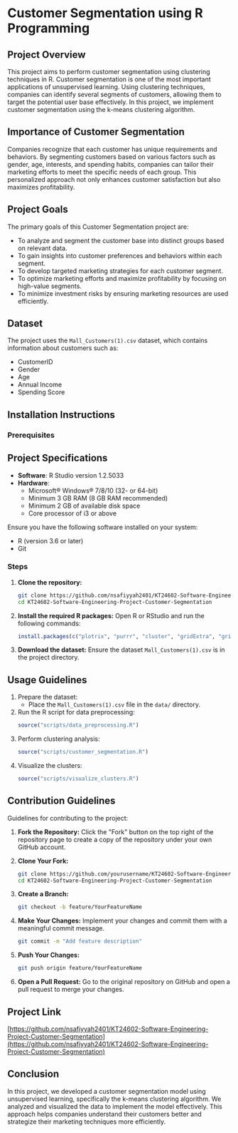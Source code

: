 # Customer Segmentation using R Programming

## Project Overview
This project aims to perform customer segmentation using clustering techniques in R. Customer segmentation is one of the most important applications of unsupervised learning. Using clustering techniques, companies can identify several segments of customers, allowing them to target the potential user base effectively. In this project, we implement customer segmentation using the k-means clustering algorithm.

## Importance of Customer Segmentation

Companies recognize that each customer has unique requirements and behaviors. By segmenting customers based on various factors such as gender, age, interests, and spending habits, companies can tailor their marketing efforts to meet the specific needs of each group. This personalized approach not only enhances customer satisfaction but also maximizes profitability.

## Project Goals

The primary goals of this Customer Segmentation project are:
- To analyze and segment the customer base into distinct groups based on relevant data.
- To gain insights into customer preferences and behaviors within each segment.
- To develop targeted marketing strategies for each customer segment.
- To optimize marketing efforts and maximize profitability by focusing on high-value segments.
- To minimize investment risks by ensuring marketing resources are used efficiently.

## Dataset

The project uses the `Mall_Customers(1).csv` dataset, which contains information about customers such as:
- CustomerID
- Gender
- Age
- Annual Income
- Spending Score


## Installation Instructions

### Prerequisites

## Project Specifications
- **Software**: R Studio version 1.2.5033
- **Hardware**:
  - Microsoft® Windows® 7/8/10 (32- or 64-bit)
  - Minimum 3 GB RAM (8 GB RAM recommended)
  - Minimum 2 GB of available disk space
  - Core processor of i3 or above

Ensure you have the following software installed on your system:
- R (version 3.6 or later)
- Git

### Steps

1. **Clone the repository:**
    ```bash
    git clone https://github.com/nsafiyyah2401/KT24602-Software-Engineering-Project-Customer-Segmentation
    cd KT24602-Software-Engineering-Project-Customer-Segmentation
    ```

2. **Install the required R packages:**
    Open R or RStudio and run the following commands:
    ```R
    install.packages(c("plotrix", "purrr", "cluster", "gridExtra", "grid", "NbClust", "factoextra", "ggplot2", "dplyr"))
    ```

3. **Download the dataset:**
    Ensure the dataset `Mall_Customers(1).csv` is in the project directory.


## Usage Guidelines
1. Prepare the dataset:
    - Place the `Mall_Customers(1).csv` file in the `data/` directory.
2. Run the R script for data preprocessing:
    ```R
    source("scripts/data_preprocessing.R")
    ```
3. Perform clustering analysis:
    ```R
    source("scripts/customer_segmentation.R")
    ```
4. Visualize the clusters:
    ```R
    source("scripts/visualize_clusters.R")
    ```

## Contribution Guidelines
Guidelines for contributing to the project:

1. **Fork the Repository:**
    Click the "Fork" button on the top right of the repository page to create a copy of the repository under your own GitHub account.

2. **Clone Your Fork:**
    ```bash
    git clone https://github.com/yourusername/KT24602-Software-Engineering-Project-Customer-Segmentation
    cd KT24602-Software-Engineering-Project-Customer-Segmentation
    ```

3. **Create a Branch:**
    ```bash
    git checkout -b feature/YourFeatureName
    ```

4. **Make Your Changes:**
    Implement your changes and commit them with a meaningful commit message.

    ```bash
    git commit -m "Add feature description"
    ```

5. **Push Your Changes:**
    ```bash
    git push origin feature/YourFeatureName
    ```

6. **Open a Pull Request:**
    Go to the original repository on GitHub and open a pull request to merge your changes.


## Project Link

[https://github.com/nsafiyyah2401/KT24602-Software-Engineering-Project-Customer-Segmentation](https://github.com/nsafiyyah2401/KT24602-Software-Engineering-Project-Customer-Segmentation)


## Conclusion
In this project, we developed a customer segmentation model using unsupervised learning, specifically the k-means clustering algorithm. We analyzed and visualized the data to implement the model effectively. This approach helps companies understand their customers better and strategize their marketing techniques more efficiently.
```

